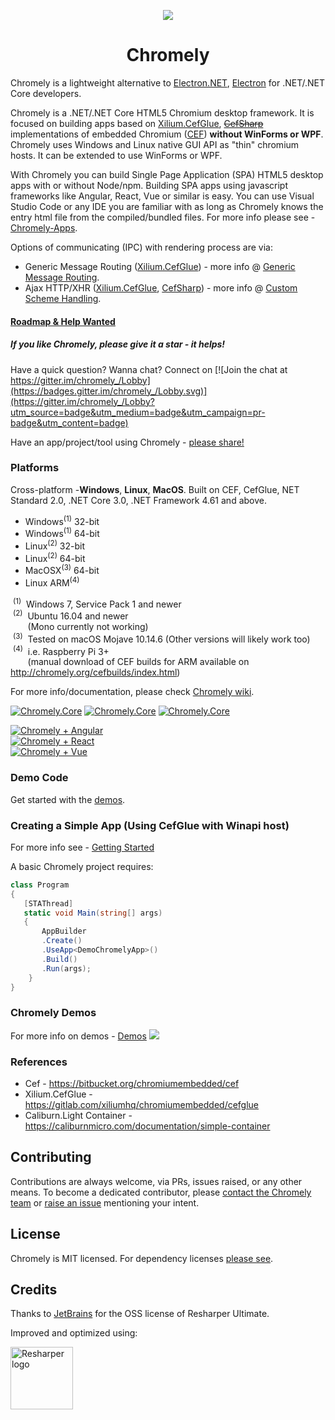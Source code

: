 <p align="center"><img src="https://github.com/chromelyapps/Chromely/blob/master/nugets/chromely.ico?raw=true" /></p>
<h1 align="center">Chromely</h1>

Chromely is a lightweight alternative to <a href="https://github.com/ElectronNET/Electron.NET">Electron.NET</a>, <a href="https://github.com/electron/electron">Electron</a> for .NET/.NET Core developers.

Chromely is a .NET/.NET Core HTML5 Chromium desktop framework. It is focused on building apps based on [Xilium.CefGlue](https://bitbucket.org/xilium/xilium.cefglue/wiki/Home), ~~[CefSharp](https://github.com/chromelyapps/Chromely.Legacy)~~ implementations of  embedded Chromium ([CEF](https://bitbucket.org/chromiumembedded/cef)) **without WinForms or WPF**. Chromely uses Windows and Linux native GUI API as "thin" chromium hosts. It can be extended to use WinForms or WPF. 

With Chromely you can build Single Page Application (SPA) HTML5 desktop apps with or without Node/npm. Building SPA apps using javascript frameworks like Angular, React, Vue or similar is easy. You can use Visual Studio Code or any IDE you are familiar with as long as Chromely knows the entry html file from the compiled/bundled files. For more info please see - [Chromely-Apps](https://github.com/chromelyapps/Chromely/wiki/Chromely-Apps).

Options of communicating (IPC) with rendering process are via:

- Generic Message Routing ([Xilium.CefGlue](https://bitbucket.org/xilium/xilium.cefglue/wiki/Home)) - more info @ [Generic Message Routing](https://github.com/chromelyapps/Chromely/wiki/Generic-Message-Routing).
- Ajax HTTP/XHR ([Xilium.CefGlue](https://bitbucket.org/xilium/xilium.cefglue/wiki/Home), [CefSharp](https://github.com/cefsharp/CefSharp)) -  more info @ [Custom Scheme Handling](https://github.com/chromelyapps/Chromely/wiki/Custom-Scheme-Handling).

[<h4>Roadmap & Help Wanted</h4>](https://github.com/chromelyapps/Chromely/wiki/Roadmap-and-Help-Wanted) 

##### If you like Chromely, please give it a star - it helps! #####

Have a quick question? Wanna chat? Connect on  [![Join the chat at https://gitter.im/chromely_/Lobby](https://badges.gitter.im/chromely_/Lobby.svg)](https://gitter.im/chromely_/Lobby?utm_source=badge&utm_medium=badge&utm_campaign=pr-badge&utm_content=badge)

Have an app/project/tool using Chromely - [please share!](https://github.com/chromelyapps/Chromely/issues/63)

### Platforms
Cross-platform -**Windows**, **Linux**, **MacOS**. Built on CEF, CefGlue, NET Standard 2.0, .NET Core 3.0, .NET Framework 4.61 and above.

- Windows<sup>(1)</sup> 32-bit 
- Windows<sup>(1)</sup> 64-bit 
- Linux<sup>(2)</sup> 32-bit   
- Linux<sup>(2)</sup> 64-bit   
- MacOSX<sup>(3)</sup> 64-bit  
- Linux ARM<sup>(4)</sup>      

&nbsp;<sup>(1)</sup>&nbsp; Windows 7, Service Pack 1 and newer    
&nbsp;<sup>(2)</sup>&nbsp; Ubuntu 16.04 and newer    
&nbsp;&nbsp;&nbsp;&nbsp;&nbsp;&nbsp;&nbsp;(Mono currently not working)    
&nbsp;<sup>(3)</sup>&nbsp; Tested on macOS Mojave 10.14.6  (Other versions will likely work too)     
&nbsp;<sup>(4)</sup>&nbsp; i.e. Raspberry Pi 3+    
&nbsp;&nbsp;&nbsp;&nbsp;&nbsp;&nbsp;&nbsp;(manual download of CEF builds for ARM available on http://chromely.org/cefbuilds/index.html)    


For more info/documentation, please check [Chromely wiki](https://github.com/chromelyapps/Chromely/wiki). 

[![Chromely.Core](http://img.shields.io/nuget/vpre/Chromely.Core.svg?style=flat&label=Chromely.Core)](https://www.nuget.org/packages/Chromely.Core)
[![Chromely.Core](http://img.shields.io/nuget/vpre/Chromely.CefGlue.svg?style=flat&label=Chromely.CefGlue)](https://www.nuget.org/packages/Chromely.CefGlue)
[![Chromely.Core](http://img.shields.io/nuget/vpre/Chromely.svg?style=flat&label=Chromely)](https://www.nuget.org/packages/Chromely)

[![Chromely + Angular](https://img.shields.io/badge/Chromely%20Apps-Built%20with%20Angular%202%2B-green.svg)](https://github.com/chromelyapps/Chromely/wiki/Chromely-Apps)
<br>[![Chromely + React](https://img.shields.io/badge/Chromely%20Apps-Built%20with%20React-green.svg)](https://github.com/chromelyapps/Chromely/wiki/Chromely-Apps)
<br>[![Chromely + Vue](https://img.shields.io/badge/Chromely%20Apps-Built%20with%20Vue-green.svg)](https://github.com/chromelyapps/Chromely/wiki/Chromely-Apps) 

### Demo Code
Get started with the [demos](https://github.com/chromelyapps/demo-projects). 

### Creating a Simple App (Using CefGlue with Winapi host)
For more info see - [Getting Started](https://github.com/chromelyapps/Chromely/blob/master/Documents/getting_started.md)

A basic Chromely project requires:

````csharp
class Program
{
   [STAThread]
   static void Main(string[] args)
   {
       AppBuilder
       .Create()
       .UseApp<DemoChromelyApp>()
       .Build()
       .Run(args);
    }
}
````

### Chromely Demos 
For more info on demos - [Demos](https://github.com/chromelyapps/Chromely/wiki/Demos)
![](https://github.com/chromelyapps/Chromely/blob/master/Screenshots/chromely_screens_n3.gif)

### References
* Cef - https://bitbucket.org/chromiumembedded/cef
* Xilium.CefGlue - https://gitlab.com/xiliumhq/chromiumembedded/cefglue
* Caliburn.Light Container - https://caliburnmicro.com/documentation/simple-container

Contributing
---
Contributions are always welcome, via PRs, issues raised, or any other means. To become a dedicated contributor, please [contact the Chromely team](https://github.com/orgs/chromelyapps/people) or [raise an issue](https://github.com/chromelyapps/Chromely/issues) mentioning your intent.

License
---
Chromely is MIT licensed. For dependency licenses [please see](https://github.com/chromelyapps/Chromely/blob/master/LICENSE.md).

Credits
---
Thanks to [JetBrains](https://www.jetbrains.com) for the OSS license of Resharper Ultimate.

Improved and optimized using:

<a href="https://www.jetbrains.com/resharper/
"><img src="https://blog.jetbrains.com/wp-content/uploads/2014/04/logo_resharper.gif" alt="Resharper logo" width="100" /></a>
